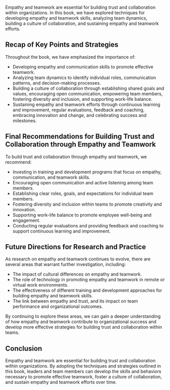 
Empathy and teamwork are essential for building trust and collaboration within organizations. In this book, we have explored techniques for developing empathy and teamwork skills, analyzing team dynamics, building a culture of collaboration, and sustaining empathy and teamwork efforts.

Recap of Key Points and Strategies
----------------------------------

Throughout the book, we have emphasized the importance of:

* Developing empathy and communication skills to promote effective teamwork.
* Analyzing team dynamics to identify individual roles, communication patterns, and decision-making processes.
* Building a culture of collaboration through establishing shared goals and values, encouraging open communication, empowering team members, fostering diversity and inclusion, and supporting work-life balance.
* Sustaining empathy and teamwork efforts through continuous learning and improvement, regular evaluations, feedback and coaching, embracing innovation and change, and celebrating success and milestones.

Final Recommendations for Building Trust and Collaboration through Empathy and Teamwork
---------------------------------------------------------------------------------------

To build trust and collaboration through empathy and teamwork, we recommend:

* Investing in training and development programs that focus on empathy, communication, and teamwork skills.
* Encouraging open communication and active listening among team members.
* Establishing clear roles, goals, and expectations for individual team members.
* Fostering diversity and inclusion within teams to promote creativity and innovation.
* Supporting work-life balance to promote employee well-being and engagement.
* Conducting regular evaluations and providing feedback and coaching to support continuous learning and improvement.

Future Directions for Research and Practice
-------------------------------------------

As research on empathy and teamwork continues to evolve, there are several areas that warrant further investigation, including:

* The impact of cultural differences on empathy and teamwork.
* The role of technology in promoting empathy and teamwork in remote or virtual work environments.
* The effectiveness of different training and development approaches for building empathy and teamwork skills.
* The link between empathy and trust, and its impact on team performance and organizational outcomes.

By continuing to explore these areas, we can gain a deeper understanding of how empathy and teamwork contribute to organizational success and develop more effective strategies for building trust and collaboration within teams.

Conclusion
----------

Empathy and teamwork are essential for building trust and collaboration within organizations. By adopting the techniques and strategies outlined in this book, leaders and team members can develop the skills and behaviors necessary to promote effective teamwork, foster a culture of collaboration, and sustain empathy and teamwork efforts over time.